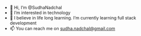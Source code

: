 - 👋 Hi, I’m @SudhaNadchal
- 👀 I’m interested in technology
- 🌱 I believe in life long learning. I’m currently learning full stack development
- 📫 You can reach me on sudha.nadchal@gmail.com


<!---
SudhaNadchal/SudhaNadchal is a ✨ special ✨ repository because its `README.md` (this file) appears on your GitHub profile.
You can click the Preview link to take a look at your changes.
--->
